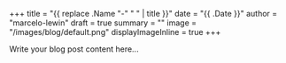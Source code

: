 +++
title = "{{ replace .Name "-" " " | title }}"
date = "{{ .Date }}"
author = "marcelo-lewin"
draft = true
summary = ""
image = "/images/blog/default.png"
displayImageInline = true
+++

Write your blog post content here...